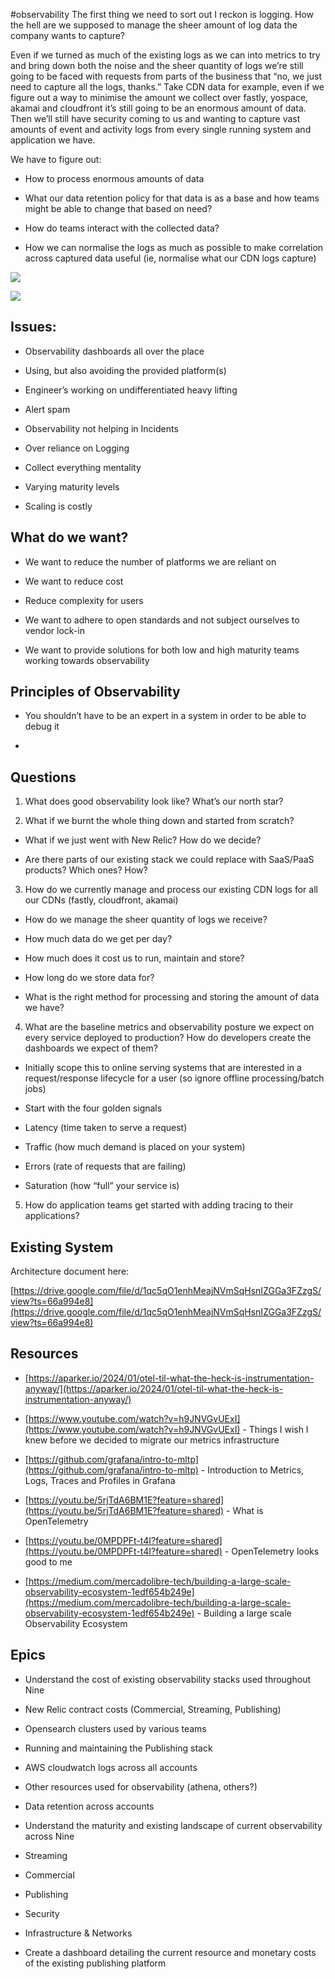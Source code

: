 #observability 
The first thing we need to sort out I reckon is logging. How the hell are we supposed to manage the sheer amount of log data the company wants to capture?

Even if we turned as much of the existing logs as we can into metrics to try and bring down both the noise and the sheer quantity of logs we’re still going to be faced with requests from parts of the business that “no, we just need to capture all the logs, thanks.” Take CDN data for example, even if we figure out a way to minimise the amount we collect over fastly, yospace, akamai and cloudfront it’s still going to be an enormous amount of data. Then we’ll still have security coming to us and wanting to capture vast amounts of event and activity logs from every single running system and application we have.

We have to figure out:

- How to process enormous amounts of data
    
- What our data retention policy for that data is as a base and how teams might be able to change that based on need?
    
- How do teams interact with the collected data?
    
- How we can normalise the logs as much as possible to make correlation across captured data useful (ie, normalise what our CDN logs capture)
    

![](https://lh7-rt.googleusercontent.com/docsz/AD_4nXdFOovyQWXwcti6HEDxasH45tvJwhXmZBuVt9HAfKndxnsprl6VhyfzJiQfBvpJumK-ki8lOcCcL0N8CVEXHjXB8gll6oSCfngs2gG8Qjox8wiMqD9hWqC5VbYmFvYkoC-C2bXo3QODZ0ZeFGYFHZUWAr49?key=DcN3ut3u8zBlQV2zEz-rVg)

![](https://lh7-rt.googleusercontent.com/docsz/AD_4nXean4D4DC554Km8yqsBtNgoRXFscktLK12MaISF1lGGmyAnWk-oWt4n7Kp3bxctxnBDhdVfzqq39iAOnnMGJ4vgojCk_rH0KBIdLoSuXptHLqsBaBXv4ebmUGJHLXtdqLCxiSuiS4zuJ1wNbsJToz1Hh6kK?key=DcN3ut3u8zBlQV2zEz-rVg)

## Issues:

- Observability dashboards all over the place
    
- Using, but also avoiding the provided platform(s)
    
- Engineer’s working on undifferentiated heavy lifting
    
- Alert spam
    
- Observability not helping in Incidents
    
- Over reliance on Logging
    
- Collect everything mentality
    
- Varying maturity levels
    
- Scaling is costly
    

## What do we want?

- We want to reduce the number of platforms we are reliant on
    
- We want to reduce cost
    
- Reduce complexity for users
    
- We want to adhere to open standards and not subject ourselves to vendor lock-in
    
- We want to provide solutions for both low and high maturity teams working towards observability
    

  

## Principles of Observability

- You shouldn’t have to be an expert in a system in order to be able to debug it
    
-   
    

## Questions

1. What does good observability look like? What’s our north star?
    
2. What if we burnt the whole thing down and started from scratch?
    

- What if we just went with New Relic? How do we decide?
    
- Are there parts of our existing stack we could replace with SaaS/PaaS products? Which ones? How?
    

3. How do we currently manage and process our existing CDN logs for all our CDNs (fastly, cloudfront, akamai)
    

- How do we manage the sheer quantity of logs we receive? 
    
- How much data do we get per day?
    
- How much does it cost us to run, maintain and store?
    
- How long do we store data for?
    
- What is the right method for processing and storing the amount of data we have?
    

4. What are the baseline metrics and observability posture we expect on every service deployed to production? How do developers create the dashboards we expect of them?
    

- Initially scope this to online serving systems that are interested in a request/response lifecycle for a user (so ignore offline processing/batch jobs)
    
- Start with the four golden signals
    

- Latency (time taken to serve a request)
    
- Traffic (how much demand is placed on your system)
    
- Errors (rate of requests that are failing)
    
- Saturation (how “full” your service is)
    

5. How do application teams get started with adding tracing to their applications?
    

  

## Existing System

Architecture document here:

[https://drive.google.com/file/d/1qc5qO1enhMeajNVmSqHsnIZGGa3FZzgS/view?ts=66a994e8](https://drive.google.com/file/d/1qc5qO1enhMeajNVmSqHsnIZGGa3FZzgS/view?ts=66a994e8)

  
  

## Resources

- [https://aparker.io/2024/01/otel-til-what-the-heck-is-instrumentation-anyway/](https://aparker.io/2024/01/otel-til-what-the-heck-is-instrumentation-anyway/)
    
- [https://www.youtube.com/watch?v=h9JNVGvUExI](https://www.youtube.com/watch?v=h9JNVGvUExI) - Things I wish I knew before we decided to migrate our metrics infrastructure
    
- [https://github.com/grafana/intro-to-mltp](https://github.com/grafana/intro-to-mltp) - Introduction to Metrics, Logs, Traces and Profiles in Grafana
    
- [https://youtu.be/5rjTdA6BM1E?feature=shared](https://youtu.be/5rjTdA6BM1E?feature=shared) - What is OpenTelemetry
    
- [https://youtu.be/0MPDPFt-t4I?feature=shared](https://youtu.be/0MPDPFt-t4I?feature=shared) - OpenTelemetry looks good to me
    
- [https://medium.com/mercadolibre-tech/building-a-large-scale-observability-ecosystem-1edf654b249e](https://medium.com/mercadolibre-tech/building-a-large-scale-observability-ecosystem-1edf654b249e) - Building a large scale Observability Ecosystem
## Epics

- Understand the cost of existing observability stacks used throughout Nine
    

- New Relic contract costs (Commercial, Streaming, Publishing)
    
- Opensearch clusters used by various teams
    
- Running and maintaining the Publishing stack
    
- AWS cloudwatch logs across all accounts
    
- Other resources used for observability (athena, others?)
    
- Data retention across accounts
    

- Understand the maturity and existing landscape of current observability across Nine
    

- Streaming
    
- Commercial
    
- Publishing
    
- Security
    
- Infrastructure & Networks
    

- Create a dashboard detailing the current resource and monetary costs of the existing publishing platform